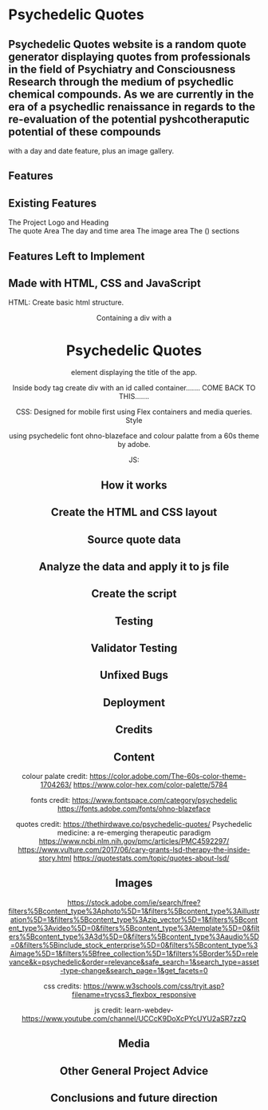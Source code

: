 # Psychedelic Quotes

## Psychedelic Quotes website is a random quote generator displaying quotes from professionals in the field of Psychiatry and Consciousness Research through the medium of psychedlic chemical compounds. As we are currently in the era of a psychedlic renaissance in regards to the re-evaluation of the potential pyshcotheraputic potential of these compounds
with a day and date feature, plus an image gallery.

Features
-------------------------------
  Existing Features
  -----------------
   The Project Logo and Heading  
   The quote Area
   The day and time area
   The image area
   The () sections

 Features Left to Implement
 --------------------------------  

Made with HTML, CSS and JavaScript
----------------------------------
HTML:
Create basic html structure.
<header>
Containing a div with a <h1>Psychedelic Quotes</h1> element displaying the title of the app.


Inside body tag create div with an id called container....... COME BACK TO THIS.......


CSS:
Designed for mobile first using Flex containers and media queries.
Style <header> using psychedelic font ohno-blazeface and colour palatte from a 60s theme by adobe.

JS:

How it works
-----------------------------------


Create the HTML and CSS layout
-------------------------------

Source quote data
-------------------------------


Analyze the data and apply it to js file
-----------------------------------------

Create the script
-----------------------------------------


Testing
--------------------------------------

Validator Testing
--------------------------------------

Unfixed Bugs
--------------------------------------

Deployment
-------------------------------------

Credits
-------------------------------------
   Content
   --------
   colour palate credit:
   https://color.adobe.com/The-60s-color-theme-1704263/
   https://www.color-hex.com/color-palette/5784

   fonts credit:
   https://www.fontspace.com/category/psychedelic
   https://fonts.adobe.com/fonts/ohno-blazeface

   quotes credit:
   https://thethirdwave.co/psychedelic-quotes/
   Psychedelic medicine: a re-emerging therapeutic paradigm
   https://www.ncbi.nlm.nih.gov/pmc/articles/PMC4592297/
   https://www.vulture.com/2017/06/cary-grants-lsd-therapy-the-inside-story.html
   https://quotestats.com/topic/quotes-about-lsd/

   Images
   -------------
   https://stock.adobe.com/ie/search/free?filters%5Bcontent_type%3Aphoto%5D=1&filters%5Bcontent_type%3Aillustration%5D=1&filters%5Bcontent_type%3Azip_vector%5D=1&filters%5Bcontent_type%3Avideo%5D=0&filters%5Bcontent_type%3Atemplate%5D=0&filters%5Bcontent_type%3A3d%5D=0&filters%5Bcontent_type%3Aaudio%5D=0&filters%5Binclude_stock_enterprise%5D=0&filters%5Bcontent_type%3Aimage%5D=1&filters%5Bfree_collection%5D=1&filters%5Border%5D=relevance&k=psychedelic&order=relevance&safe_search=1&search_type=asset-type-change&search_page=1&get_facets=0

   css credits:
   https://www.w3schools.com/css/tryit.asp?filename=trycss3_flexbox_responsive

   js credit:
   learn-webdev-
   https://www.youtube.com/channel/UCCcK9DoXcPYcUYU2aSR7zzQ

   






   Media
   ------

Other General Project Advice
--------------------------------------   


Conclusions and future direction
-----------------------------------------